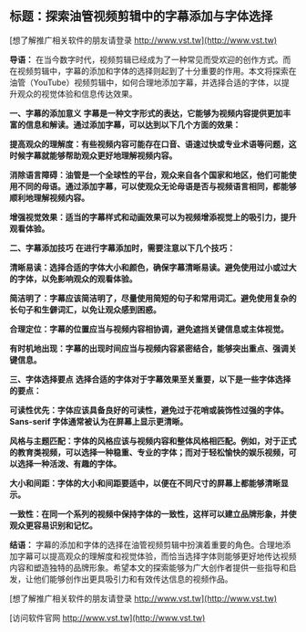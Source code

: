## **标题：探索油管视频剪辑中的字幕添加与字体选择**

[想了解推广相关软件的朋友请登录 http://www.vst.tw](http://www.vst.tw)

**导语：**
在当今数字时代，视频剪辑已经成为了一种常见而受欢迎的创作方式。而在视频剪辑中，字幕的添加和字体的选择则起到了十分重要的作用。本文将探索在油管（YouTube）视频剪辑中，如何合理地添加字幕，并选择合适的字体，以提升观众的视觉体验和信息传达效果。

**一、字幕的添加意义**
**字幕是一种文字形式的表达，它能够为视频内容提供更加丰富的信息和解读。通过添加字幕，可以达到以下几个方面的效果：**

**提高观众的理解度：有些视频内容可能存在口音、语速过快或专业术语等问题，这时候字幕就能够帮助观众更好地理解视频内容。**

**消除语言障碍：油管是一个全球性的平台，观众来自各个国家和地区，他们可能使用不同的母语。通过添加字幕，可以使观众无论母语是否与视频语言相同，都能够顺利地理解视频内容。**

**增强视觉效果：适当的字幕样式和动画效果可以为视频增添视觉上的吸引力，提升观看体验。**

**二、字幕添加技巧**
**在进行字幕添加时，需要注意以下几个技巧：**

**清晰易读：选择合适的字体大小和颜色，确保字幕清晰易读。避免使用过小或过大的字体，以免影响观众的观看体验。**

**简洁明了：字幕应该简洁明了，尽量使用简短的句子和常用词汇。避免使用复杂的长句子和生僻词汇，以免让观众感到困惑。**

**合理定位：字幕的位置应当与视频内容相协调，避免遮挡关键信息或主体视觉。**

**有时机地出现：字幕的出现时间应当与视频内容紧密结合，能够突出重点、强调关键信息。**

**三、字体选择要点**
**选择合适的字体对于字幕效果至关重要，以下是一些字体选择的要点：**

**可读性优先：字体应该具备良好的可读性，避免过于花哨或装饰性过强的字体。Sans-serif 字体通常被认为在屏幕上显示更清晰。**

**风格与主题匹配：字体的风格应该与视频内容和整体风格相匹配。例如，对于正式的教育类视频，可以选择一种稳重、专业的字体；而对于轻松愉快的娱乐视频，可以选择一种活泼、有趣的字体。**

**大小和间距：字体的大小和间距要适中，以便在不同尺寸的屏幕上都能够清晰显示。**

**一致性：在同一个系列的视频中保持字体的一致性，这样可以建立品牌形象，并使观众更容易识别和记忆。**

**结语：**
字幕的添加和字体的选择在油管视频剪辑中扮演着重要的角色。合理地添加字幕可以提高观众的理解度和视觉体验，而恰当选择字体则能够更好地传达视频内容和塑造独特的品牌形象。希望本文的探索能够为广大创作者提供一些指导和启发，让他们能够创作出更具吸引力和有效传达信息的视频作品。

[想了解推广相关软件的朋友请登录 http://www.vst.tw](http://www.vst.tw)


[访问软件官网 http://www.vst.tw](http://www.vst.tw)
